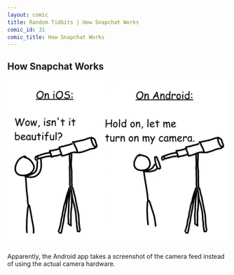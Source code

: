 ```yaml
---
layout: comic
title: Random Tidbits | How Snapchat Works
comic_id: 31
comic_title: How Snapchat Works
---
```


## How Snapchat Works

<img id="img31" src="/assets/images/31.png">

Apparently, the Android app takes a screenshot of the camera feed instead of using the actual camera hardware.
